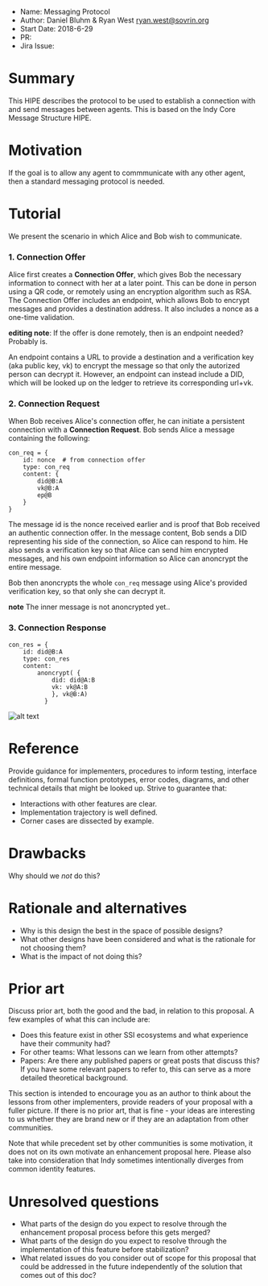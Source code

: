 - Name: Messaging Protocol
- Author: Daniel Bluhm & Ryan West ryan.west@sovrin.org
- Start Date: 2018-6-29
- PR: 
- Jira Issue: 

# Summary
[summary]: #summary

This HIPE describes the protocol to be used to establish a connection with and send messages between agents. This is based on the Indy Core Message Structure HIPE.

# Motivation
[motivation]: #motivation

If the goal is to allow any agent to commmunicate with any other agent, then a  standard messaging protocol is needed.

# Tutorial
[tutorial]: #tutorial

We present the scenario in which Alice and Bob wish to communicate. 

### 1. Connection Offer

Alice first creates a **Connection Offer**, which gives Bob the necessary information to connect with her at a later point. This can be done in person using a QR code, or remotely using an encryption algorithm such as RSA. The Connection Offer includes an endpoint, which allows Bob to encrypt messages and provides a destination address. It also includes a nonce as a one-time validation.

**editing note**: If the offer is done remotely, then is an endpoint needed? Probably is.

An endpoint contains a URL to provide a destination and a verification key (aka public key, vk) to encrypt the message so that only the autorized person can decrypt it. However, an endpoint can instead include a DID, which will be looked up on the ledger to retrieve its corresponding url+vk.

### 2. Connection Request

When Bob receives Alice's connection offer, he can initiate a persistent connection with a **Connection Request**. Bob sends Alice a message containing the following:

```
con_req = {
	id: nonce  # from connection offer
	type: con_req
	content: {
		did@B:A
		vk@B:A
		ep@B
	}
}
``` 

The message id is the nonce received earlier and is proof that Bob received an authentic connection offer. In the message content, Bob sends a DID representing his side of the connection, so Alice can respond to him. He also sends a verification key so that Alice can send him encrypted messages, and his own endpoint information so Alice can anoncrypt the entire message.

Bob then anoncrypts the whole `con_req` message using Alice's provided verification key, so that only she can decrypt it.

**note** The inner message is not anoncrypted yet..

### 3. Connection Response



```
con_res = {
    id: did@B:A
    type: con_res
    content:
        anoncrypt( {
            did: did@A:B
            vk: vk@A:B
            }, vk@B:A)
          }
```


![alt text](http://www.plantuml.com/plantuml/proxy?src=https://raw.githubusercontent.com/ryanwest6/indy-hipe/master/text/messaging-protocol/establishing_connection.puml "")

# Reference
[reference]: #reference

Provide guidance for implementers, procedures to inform testing,
interface definitions, formal function prototypes, error codes,
diagrams, and other technical details that might be looked up.
Strive to guarantee that:

- Interactions with other features are clear.
- Implementation trajectory is well defined.
- Corner cases are dissected by example.

# Drawbacks
[drawbacks]: #drawbacks

Why should we *not* do this?

# Rationale and alternatives
[alternatives]: #alternatives

- Why is this design the best in the space of possible designs?
- What other designs have been considered and what is the rationale for not
choosing them?
- What is the impact of not doing this?

# Prior art
[prior-art]: #prior-art

Discuss prior art, both the good and the bad, in relation to this proposal.
A few examples of what this can include are:

- Does this feature exist in other SSI ecosystems and what experience have
their community had?
- For other teams: What lessons can we learn from other attempts?
- Papers: Are there any published papers or great posts that discuss this?
If you have some relevant papers to refer to, this can serve as a more detailed
theoretical background.

This section is intended to encourage you as an author to think about the
lessons from other implementers, provide readers of your proposal with a
fuller picture. If there is no prior art, that is fine - your ideas are
interesting to us whether they are brand new or if they are an adaptation
from other communities.

Note that while precedent set by other communities is some motivation, it
does not on its own motivate an enhancement proposal here. Please also take
into consideration that Indy sometimes intentionally diverges from common
identity features.

# Unresolved questions
[unresolved]: #unresolved-questions

- What parts of the design do you expect to resolve through the
enhancement proposal process before this gets merged?
- What parts of the design do you expect to resolve through the
implementation of this feature before stabilization?
- What related issues do you consider out of scope for this 
proposal that could be addressed in the future independently of the
solution that comes out of this doc?
